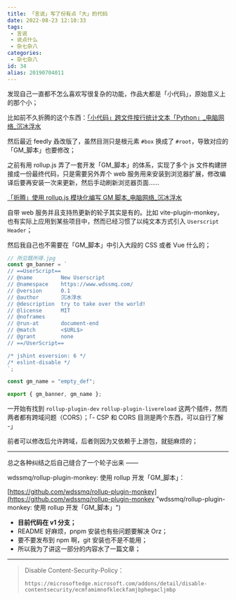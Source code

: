 ```yaml
---
title: 「言说」写了份有点「大」的代码
date: 2022-08-23 12:10:33
tags:
 - 言说
 - 说点什么
 - 杂七杂八
categories:
 - 杂七杂八
id: 34
alias: 20190704011
---
```


发现自己一直都不怎么喜欢写很复杂的功能，作品大都是「小代码」，原始意义上的那个小；

<!--more-->

比如前不久折腾的这个东西：[「小代码」跨文件按行统计文本「Python」\_电脑网络\_沉冰浮水](https://www.wdssmq.com/post/20120901104.html "「小代码」跨文件按行统计文本「Python」\_电脑网络\_沉冰浮水")

然后最近 feedly 叒改版了，虽然目测只是根元素 `#box` 换成了 `#root`，导致对应的「GM_脚本」也要修改；

之前有用 rollup.js 弄了一套开发「GM_脚本」的体系，实现了多个 js 文件构建拼接成一份最终代码，只是需要另外弄个 web 服务用来安装到浏览器扩展，修改编译后要再安装一次来更新，然后手动刷新浏览器页面……

[「折腾」使用 rollup.js 模块化编写 GM 脚本\_电脑网络\_沉冰浮水](https://www.wdssmq.com/post/20120627834.html "「折腾」使用 rollup.js 模块化编写 GM 脚本\_电脑网络\_沉冰浮水")

自带 web 服务并且支持热更新的轮子其实是有的。比如 vite-plugin-monkey，也有实际上应用到某些项目中，然而已经习惯了以纯文本方式引入 `Userscript Header`；

然后我自己也不需要在「GM_脚本」中引入大段的 CSS 或者 Vue 什么的；

```js
// 所见既所得.jpg
const gm_banner = `
// ==UserScript==
// @name         New Userscript
// @namespace    https://www.wdssmq.com/
// @version      0.1
// @author       沉冰浮水
// @description  try to take over the world!
// @license      MIT
// @noframes
// @run-at       document-end
// @match        <$URL$>
// @grant        none
// ==/UserScript==

/* jshint esversion: 6 */
/* eslint-disable */
`;

const gm_name = "empty_def";

export { gm_banner, gm_name };
```

一开始有找到 `rollup-plugin-dev` `rollup-plugin-livereload` 这两个插件，然而两者都有跨域问题（CORS）；「- CSP 和 CORS 目测是两个东西，可以自行了解 -」

前者可以修改后允许跨域，后者则因为又依赖于上游包，就挺麻烦的；

--------------

总之各种纠结之后自己缝合了一个轮子出来 ——

wdssmq/rollup-plugin-monkey: 使用 rollup 开发「GM\_脚本」：

[https://github.com/wdssmq/rollup-plugin-monkey](https://github.com/wdssmq/rollup-plugin-monkey "wdssmq/rollup-plugin-monkey: 使用 rollup 开发「GM\_脚本」")

- **目前代码在 v1 分支；**
- README 好麻烦，pnpm 安装也有些问题要解决 Orz；
- 要不要发布到 npm 啊，git 安装也不是不能用；
- 所以我为了讲这一部分的内容水了一篇文章；

--------------

> Disable Content-Security-Policy：
>
> `https://microsoftedge.microsoft.com/addons/detail/disable-contentsecurity/ecmfamimnofkleckfamjbphegacljmbp`
